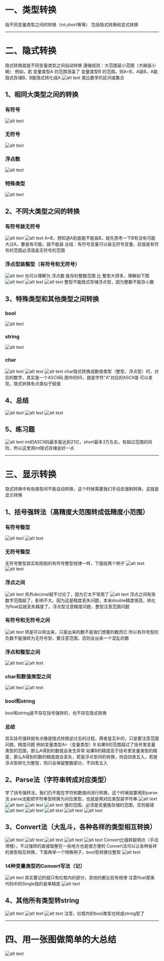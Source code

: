 # 一、类型转换
指不同变量类型之间的转换（int,short等等）
包括隐式转换和显式转换
***
# 二、隐式转换
隐式转换就是不同变量类型之间自动转换
遵循规则：大范围装小范围（大碗装小碗）
例如，若  变量类型A  的范围涵盖了  变量类型B  的范围，则A=B，A装B，A能隐式存储B，B能隐式转化成A
![alt text](image.png)
类比数学的区间或集合
## 1、相同大类型之间的转换
### 有符号
![alt text](image-1.png)
### 无符号
![alt text](image-2.png)
### 浮点数
![alt text](image-3.png)
### 特殊类型
![alt text](image-4.png)
## 2、不同大类型之间的转换
### 有符号装无符号
![alt text](image-5.png)
![alt text](image-6.png)
A=B，想知道A到底能不能装B，就先思考一下B有没有可能大过A，要是有可能，就不能装
总结：有符号变量可以装无符号变量，前提是有符号的范围必须涵盖无符号的范围
### 浮点型装整型（有符号和无符号）
![alt text](image-7.png)
也可以理解为 浮点数 能存的整数范围 比 整型大得多，理解如下图
![alt text](image-8.png)
![alt text](image-9.png)
![alt text](image-10.png)
整型不能隐式存储浮点型，因为整数不能存小数
## 3、特殊类型和其他类型之间转换
### bool
![alt text](image-11.png)
### string
![alt text](image-12.png)
### char
![alt text](image-13.png)
![alt text](image-14.png)
![alt text](image-15.png)
char隐式转换成数值类型（整型，浮点型）时，对应的数字，其实是一个ASCII码
图中的65，就是字符"A"对应的ASCII值
可以发现，隐式转换有点类似于赋值
## 4、总结
![alt text](image-16.png)
![alt text](image-17.png)
![alt text](image-18.png)
## 5、练习题
![alt text](image-19.png)
int的ASCII码最多能达到21亿，short最多3万左右，有超过范围的风险，所以这里用int隐式存储会好一点
***
# 三、显示转换
隐式转换中有些类型间不能自动转换，这个时候需要我们手动去强制转换，这就是显示转换
## 1、括号强转法（高精度大范围转成低精度小范围）
### 有符号整型
![alt text](image-20.png)
![alt text](image-21.png)
### 无符号整型
无符号整型其实和刚刚的有符号整型规律一样，下面给两个例子
![alt text](image-22.png)
![alt text](image-23.png)
### 浮点之间
![alt text](image-24.png)
另外decimal就不讨论了，因为它太不常用了
![alt text](image-25.png)
浮点之间有效数字范围超了，影响不大。因为这是精度丢失问题，本来double精度很高，转化为float后就丢失精度了。浮点型注意精度问题，整型注意范围问题
### 有符号和无符号之间
![alt text](image-26.png)
转是可以转出来，只是出来的数不是我们想要的数而已
所以有符号型的负数不能强转为无符号型，要注意范围，否则会出来一个混乱的数
### 浮点和整型之间
![alt text](image-27.png)
![alt text](image-28.png)
### char和数值类型之间
![alt text](image-29.png)
![alt text](image-30.png)
### bool和string
bool和string是不存在括号强转的，也不存在隐式转换
### 总结
其实括号强转就有点像是隐式转换逆过去的过程，两者是互补的，只是要注意范围问题，精度问题
例如变量类型A=（变量类型）B
如果B的范围超过了括号里变量类型的范围，那么A得到的数就会发生异常
如果B的精度高于括号里变量类型的精度，那么A得到的数的精度就会丢失，若是浮点型间的转换，则会四舍五入，若是浮点型转化为整型，则只会保留整数部分，不四舍五入
## 2、Parse法（字符串转成对应类型）
学了括号强转法，我们仍不能在字符和数值间进行转换，这个时候就要用到parse法
parse法能把字符串型转换为对应类型，也就是用对应类型装字符串
![alt text](image-31.png)
![alt text](image-32.png)
![alt text](image-33.png)
![alt text](image-34.png)
值的范围，必须是变量能存储的范围，否则报错
![alt text](image-35.png)
![alt text](image-36.png)
![alt text](image-37.png)
![alt text](image-38.png)
![alt text](image-39.png)
## 3、Convert法（大乱斗，各种各样的类型相互转换）
![alt text](image-40.png)
![alt text](image-41.png)
![alt text](image-42.png)
![alt text](image-43.png)
![alt text](image-44.png)
Convert比强转聪明点（手动滑稽），不过强转的直接取整在一些地方也是很方便的
Convert法可以让各种各样的类型相互转换，下面再举一个特殊例子，bool型转换位整型
![alt text](image-45.png)
### 14种变量类型的Convert写法（记）
![alt text](image-46.png)
其实要记的就只有红框内的部分，其他的都比较有规律
注意float那条代码中的Single指的是单精度
![alt text](image-47.png)
## 4、其他所有类型转string
![alt text](image-48.png)
![alt text](image-49.png)
![alt text](image-50.png)
注意，红框内的bool类型也转成string型了
***
# 四、用一张图做简单的大总结
![alt text](image-51.png)









































